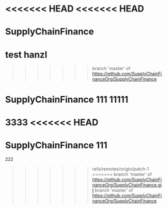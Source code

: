 <<<<<<< HEAD
<<<<<<< HEAD
=======
# SupplyChainFinance
test  hanzl
=======
>>>>>>> branch 'master' of https://github.com/SupplyChainFinanceOrg/SupplyChainFinance
# SupplyChainFinance  111 11111
3333
<<<<<<< HEAD
=======
# SupplyChainFinance  111
222
>>>>>>> refs/remotes/origin/patch-1
=======
>>>>>>> branch 'master' of https://github.com/SupplyChainFinanceOrg/SupplyChainFinance.git
>>>>>>> branch 'master' of https://github.com/SupplyChainFinanceOrg/SupplyChainFinance
